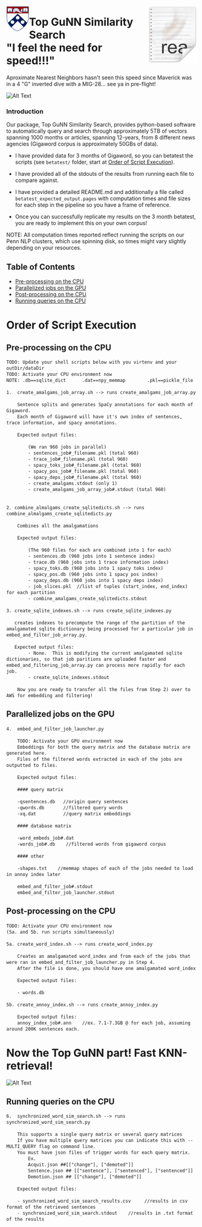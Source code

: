 <img src="https://github.com/bikegirl/CIT591-NLP-Nitro/blob/master/media/shield-only-RGB-4k.png" align="left" width="60" hieght="60"> <img src="https://github.com/bikegirl/CIT591-NLP-Nitro/blob/master/media/icon.png" align="right" /> 

# Top GuNN Similarity Search <br/>"I feel the need for speed!!!"
Aproximate Nearest Neighbors hasn't seen this speed since Maverick was in a 4 "G" inverted dive with a MIG-28... see ya in pre-flight!

![Alt Text](https://i.imgur.com/n1mR95b.gif)

<!-- ![Alt Text](https://media.giphy.com/media/GlMN2r04gXTgs/giphy.gif)

![Alt Text](https://i.pinimg.com/originals/ce/3a/c8/ce3ac8e08fa7746bd36e0ef061e9b12b.gif) -->

### Introduction

Our package, Top GuNN Similarity Search, provides python-based software to automatically query and search through approximately 5TB of vectors spanning 1000 months or articles, spanning 12-years, from 8 different news agencies (Gigaword corpus is approximately 50GBs of data). 

* I have provided data for 3 months of Gigaword, so you can betatest the scripts (see `betatest/` folder, start at [Order of Script Execution](#order-of-script-execution)).

* I have provided all of the stdouts of the results from running each file to compare against.

* I have provided a detailed README.md and additionally a file called `betatest_expected_output.pages` with computation times and file sizes for each step in the pipeline so you have a frame of reference.

* Once you can successfully replicate my results on the 3 month betatest, you are ready to implement this on your own corpus!

NOTE: All computation times reported reflect running the scripts on our Penn NLP clusters, which use spinning disk, so times might vary slightly depending on your resources.


## Table of Contents 

- [Pre-processing on the CPU](#pre-processing-on-the-CPU)
- [Parallelized jobs on the GPU](#parallelized-jobs-on-the-GPU)
- [Post-processing on the CPU](#post-processing-on-the-CPU)
- [Running queries on the CPU](#running-queries-on-the-CPU)


# Order of Script Execution 
## Pre-processing on the CPU 

	TODO: Update your shell scripts below with you virtenv and your outDir/dataDir
	TODO: Activate your CPU environment now
	NOTE: .db==sqlite_dict		.dat==npy_memmap		.pkl==pickle_file

	1.	create_amalgams_job_array.sh --> runs create_amalgams_job_array.py 

		Sentence splits and generates SpaCy annotations for each month of Gigaword.
		Each month of Gigaword will have it's own index of sentences, trace information, and spacy annotations.

		Expected output files:

			(We ran 960 jobs in parallel)
			- sentences_job#_filename.pkl (total 960)
			- trace_job#_filename.pkl (total 960)
			- spacy_toks_job#_filename.pkl (total 960)
			- spacy_pos_job#_filename.pkl (total 960)
			- spacy_deps_job#_filename.pkl (total 960)
			- create_amalgams.stdout (only 1)
			- create_amalgams_job_array_job#.stdout (total 960)


	2. combine_almalgams_create_sqlitedicts.sh --> runs combine_almalgams_create_sqlitedicts.py

		Combines all the amalgamations

		Expected output files:

			(The 960 files for each are combined into 1 for each)
			- sentences.db (960 jobs into 1 sentence index)
			- trace.db (960 jobs into 1 trace information index)
			- spacy_toks.db (960 jobs into 1 spacy toks index)
			- spacy_pos.db (960 jobs into 1 spacy pos index)
			- spacy_deps.db (960 jobs into 1 spacy deps index)
			- job_slices.pkl  //list of tuples (start_index, end_index) for each partition
			- combine_amalgams_create_sqlitedicts.stdout 

	3. create_sqlite_indexes.sh --> runs create_sqlite_indexes.py

	   creates indexes to precompute the range of the partition of the amalgamated sqlite dictionary being processed for a particular job in embed_and_filter_job_array.py.

	   Expected output files:
	   		- None.  This is modifying the current amalgamated sqlite dictionaries, so that job paritions are uploaded faster and embed_and_filtering_job_array.py can process more rapidly for each job.
	   		- create_sqlite_indexes.stdout 

	   	Now you are ready to transfer all the files from Step 2) over to AWS for embedding and filtering!


## Parallelized jobs on the GPU 

	4.	embed_and_filter_job_launcher.py 

		TODO: Activate your GPU environment now
		Embeddings for both the query matrix and the database matrix are generated here.
		Files of the filtered words extracted in each of the jobs are outputted to files.	

		Expected output files:

		#### query matrix

		-qsentences.db   //origin query sentences
		-qwords.db       //filtered query words
		-xq.dat          //query matrix embeddings 

		#### database matrix

		-word_embeds_job#.dat	
		-words_job#.db	  //filtered words from gigaword corpus

		#### other

		-shapes.txt    //memmap shapes of each of the jobs needed to load in annoy index later

		embed_and_filter_job#.stdout
		embed_and_filter_job_launcher.stdout

## Post-processing on the CPU 

	TODO: Activate your CPU environment now
	(5a. and 5b. run scripts simultaneously)

	5a.	create_word_index.sh --> runs create_word_index.py

		Creates an amalgamated word_index and from each of the jobs that were ran in embed_and_filter_job_launcher.py in Step 4.	
		After the file is done, you should have one amalgamated word_index

		Expected output files:

		- words.db

	5b.	create_annoy_index.sh --> runs create_annoy_index.py

		Expected output files:
		annoy_index_job#.ann    //ex. 7.1-7.3GB @ for each job, assuming around 200K sentences each.

# Now the Top GuNN part! Fast KNN-retrieval!

![Alt Text](https://i.imgur.com/40fvFWo.gif)

## Running queries on the CPU

	6.	synchronized_word_sim_search.sh --> runs synchronized_word_sim_search.py

		This supports a single query matrix or several query matrices
		If you have multiple query matrices you can indicate this with --MULTI_QUERY flag on command line.
		You must have json files of trigger words for each query matrix.
			Ex.
			Acquit.json ##[["change"], ["demoted"]]
			Sentence.json ## [["sentence"], ["sentenced"], ["sentenced"]]
			Demotion.json ## [["change"], ["demoted"]]

		Expected output files:

		- synchronized_word_sim_search_results.csv     //results in csv format of the retrieved sentences
		- synchronized_word_sim_search.stdout    //results in .txt format of the results

